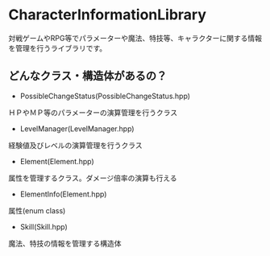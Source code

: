 # CharacterInformationLibrary
対戦ゲームやRPG等でパラメーターや魔法、特技等、キャラクターに関する情報を管理を行うライブラリです。

## どんなクラス・構造体があるの？
- PossibleChangeStatus(PossibleChangeStatus.hpp)

ＨＰやＭＰ等のパラメーターの演算管理を行うクラス

- LevelManager(LevelManager.hpp)

経験値及びレベルの演算管理を行うクラス

- Element(Element.hpp)

属性を管理するクラス。ダメージ倍率の演算も行える

- ElementInfo(Element.hpp)

属性(enum class)

- Skill(Skill.hpp)

魔法、特技の情報を管理する構造体
